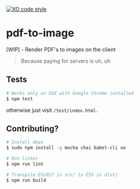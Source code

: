 [![XO code style](https://img.shields.io/badge/code_style-XO-5ed9c7.svg)](https://github.com/sindresorhus/xo)

# pdf-to-image
[WIP] - Render PDF's to images on the client

> Because paying for servers is uh, uh

## Tests

```bash
# Works only on OSX with Google Chrome installed
$ npm test
```

otherwise just visit `/test/index.html`.

## Contributing?

```bash
# Install deps
$ sudo npm install -g mocha chai babel-cli xo

# Run linter
$ npm run lint

# Transpile ES2017 in src/ to ES5 in dist/
$ npm run build
```
